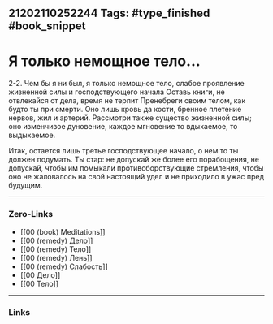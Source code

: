 21202110252244
Tags: #type_finished #book_snippet 
---
# Я только немощное тело...

 2-2. Чем бы я ни был, я только немощное тело, слабое проявление жизненной силы и господствующего начала  Оставь книги, не отвлекайся от дела, время не терпит  Пренебреги своим телом, как будто ты при смерти. Оно лишь кровь да кости, бренное плетение нервов, жил и артерий. Рассмотри также существо жизненной силы; оно  изменчивое дуновение, каждое мгновение то вдыхаемое, то выдыхаемое. 
 
 Итак, остается лишь третье  господствующее начало, о нем то ты должен подумать. Ты стар: не допускай же более его порабощения, не допускай, чтобы им помыкали противоборствующие стремления, чтобы оно не жаловалось на свой настоящий удел и не приходило в ужас пред будущим. 

---
### Zero-Links
 - [[00 (book) Meditations]]
 - [[00 (remedy) Дело]]
 - [[00 (remedy) Тело]]
 - [[00 (remedy) Лень]]
 - [[00 (remedy) Слабость]]
 - [[00 Дело]]
 - [[00 Тело]]
---
### Links

